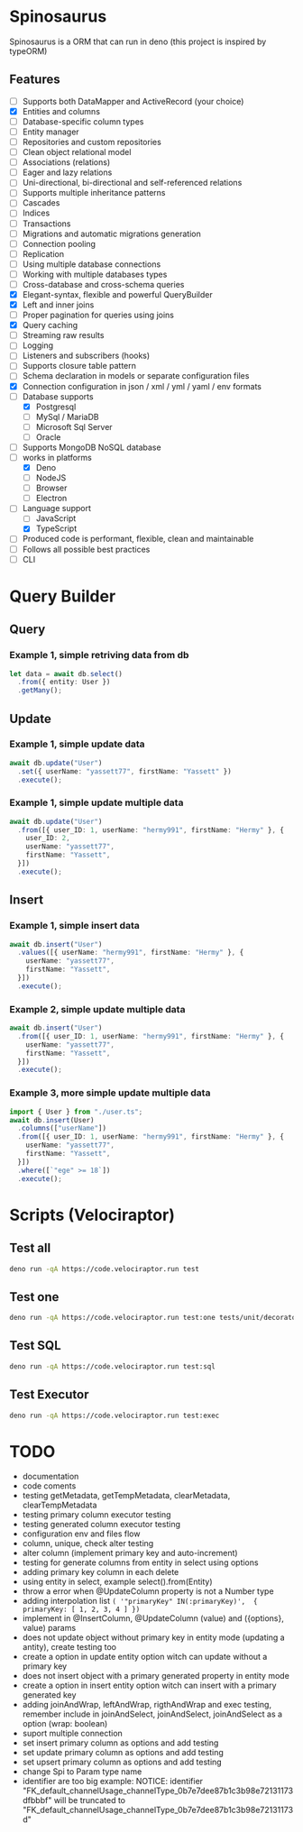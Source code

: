 # Spinosaurus

Spinosaurus is a ORM that can run in deno (this project is inspired by typeORM)

## Features

- [ ] Supports both DataMapper and ActiveRecord (your choice)
- [x] Entities and columns
- [ ] Database-specific column types
- [ ] Entity manager
- [ ] Repositories and custom repositories
- [ ] Clean object relational model
- [ ] Associations (relations)
- [ ] Eager and lazy relations
- [ ] Uni-directional, bi-directional and self-referenced relations
- [ ] Supports multiple inheritance patterns
- [ ] Cascades
- [ ] Indices
- [ ] Transactions
- [ ] Migrations and automatic migrations generation
- [ ] Connection pooling
- [ ] Replication
- [ ] Using multiple database connections
- [ ] Working with multiple databases types
- [ ] Cross-database and cross-schema queries
- [x] Elegant-syntax, flexible and powerful QueryBuilder
- [x] Left and inner joins
- [ ] Proper pagination for queries using joins
- [x] Query caching
- [ ] Streaming raw results
- [ ] Logging
- [ ] Listeners and subscribers (hooks)
- [ ] Supports closure table pattern
- [ ] Schema declaration in models or separate configuration files
- [x] Connection configuration in json / xml / yml / yaml / env formats
- [ ] Database supports
  - [x] Postgresql
  - [ ] MySql / MariaDB
  - [ ] Microsoft Sql Server
  - [ ] Oracle
- [ ] Supports MongoDB NoSQL database
- [ ] works in platforms
  - [x] Deno
  - [ ] NodeJS
  - [ ] Browser
  - [ ] Electron
- [ ] Language support
  - [ ] JavaScript
  - [x] TypeScript
- [ ] Produced code is performant, flexible, clean and maintainable
- [ ] Follows all possible best practices
- [ ] CLI

# Query Builder

## Query

### Example 1, simple retriving data from db

```typescript
let data = await db.select()
  .from({ entity: User })
  .getMany();
```

## Update

### Example 1, simple update data

```typescript
await db.update("User")
  .set({ userName: "yassett77", firstName: "Yassett" })
  .execute();
```

### Example 1, simple update multiple data

```typescript
await db.update("User")
  .from([{ user_ID: 1, userName: "hermy991", firstName: "Hermy" }, {
    user_ID: 2,
    userName: "yassett77",
    firstName: "Yassett",
  }])
  .execute();
```

## Insert

### Example 1, simple insert data

```typescript
await db.insert("User")
  .values([{ userName: "hermy991", firstName: "Hermy" }, {
    userName: "yassett77",
    firstName: "Yassett",
  }])
  .execute();
```

### Example 2, simple update multiple data

```typescript
await db.insert("User")
  .from([{ user_ID: 1, userName: "hermy991", firstName: "Hermy" }, {
    userName: "yassett77",
    firstName: "Yassett",
  }])
  .execute();
```

### Example 3, more simple update multiple data

```typescript
import { User } from "./user.ts";
await db.insert(User)
  .columns(["userName"])
  .from([{ user_ID: 1, userName: "hermy991", firstName: "Hermy" }, {
    userName: "yassett77",
    firstName: "Yassett",
  }])
  .where([`"ege" >= 18`])
  .execute();
```

# Scripts (Velociraptor)

<!-- ## Test file
```bash
deno run -qA https://code.velociraptor.run <SCRIPT>
``` -->

## Test all

```bash
deno run -qA https://code.velociraptor.run test
```

## Test one

```bash
deno run -qA https://code.velociraptor.run test:one tests/unit/decorator_column_executor_test.ts
```

## Test SQL

```bash
deno run -qA https://code.velociraptor.run test:sql
```

## Test Executor

```bash
deno run -qA https://code.velociraptor.run test:exec
```

# TODO

- documentation
- code coments
- testing getMetadata, getTempMetadata, clearMetadata, clearTempMetadata
- testing primary column executor testing
- testing generated column executor testing
- configuration env and files flow
- column, unique, check alter testing
- alter column (implement primary key and auto-increment)
- testing for generate columns from entity in select using options
- adding primary key column in each delete
- using entity in select, example select().from(Entity)
- throw a error when @UpdateColumn property is not a Number type
- adding interpolation list
  `( '"primaryKey" IN(:primaryKey)',  { primaryKey: [ 1, 2, 3, 4 ] })`
- implement in @InsertColumn, @UpdateColumn (value) and ({options}, value)
  params
- does not update object without primary key in entity mode (updating a antity),
  create testing too
- create a option in update entity option witch can update without a primary key
- does not insert object with a primary generated property in entity mode
- create a option in insert entity option witch can insert with a primary
  generated key
- adding joinAndWrap, leftAndWrap, rigthAndWrap and exec testing, remember
  include in joinAndSelect, joinAndSelect, joinAndSelect as a option (wrap:
  boolean)
- suport multiple connection
- set insert primary column as options and add testing
- set update primary column as options and add testing
- set upsert primary column as options and add testing
- change Spi to Param type name
- identifier are too big example: NOTICE: identifier
  "FK_default_channelUsage_channelType_0b7e7dee87b1c3b98e72131173dfbbbf" will be
  truncated to "FK_default_channelUsage_channelType_0b7e7dee87b1c3b98e72131173d"
